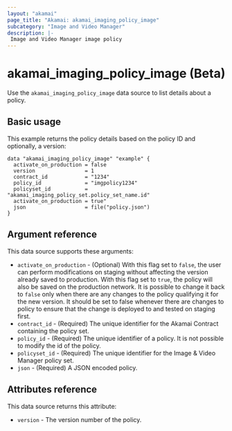 ```yaml
---
layout: "akamai"
page_title: "Akamai: akamai_imaging_policy_image"
subcategory: "Image and Video Manager"
description: |-
 Image and Video Manager image policy
---
```


# akamai_imaging_policy_image (Beta)

Use the `akamai_imaging_policy_image` data source to list details about a policy.

## Basic usage

This example returns the policy details based on the policy ID and optionally, a version:

```hcl
data "akamai_imaging_policy_image" "example" {
  activate_on_production = false
  version                = 1
  contract_id            = "1234"
  policy_id              = "imgpolicy1234"
  policyset_id           = "akamai_imaging_policy_set.policy_set_name.id"
  activate_on_production = true"
  json                   = file("policy.json")
}
```

## Argument reference

This data source supports these arguments:
* `activate_on_production` - (Optional) With this flag set to `false`, the user can perform modifications on staging without affecting the version already saved to production.
With this flag set to `true`, the policy will also be saved on the production network.
It is possible to change it back to `false` only when there are any changes to the policy qualifying it for the new version.
It should be set to false whenever there are changes to policy to ensure that the change is deployed to and tested on staging first.
* `contract_id` - (Required) The unique identifier for the Akamai Contract containing the policy set.
* `policy_id` - (Required) The unique identifier of a policy.
It is not possible to modify the id of the policy.
* `policyset_id` - (Required) The unique identifier for the Image & Video Manager policy set.
* `json` - (Required) A JSON encoded policy.


## Attributes reference

This data source returns this attribute:

* `version` - The version number of the policy.
